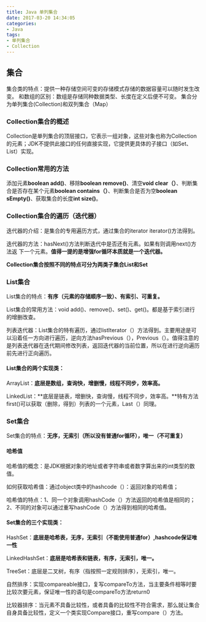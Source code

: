 ```yaml
---
title: Java 单列集合
date: 2017-03-20 14:34:05
categories: 
- Java
tags: 
- 单列集合
- Collection 
---
```

## 集合
集合类的特点：提供一种存储空间可变的存储模式存储的数据容量可以随时发生改变。
和数组的区别：数组是存储同种数据类型、长度在定义后便不可变。
集合分为单列集合(Collection)和双列集合（Map）
<!--more-->
### Collection集合的概述
Collection是单列集合的顶层接口，它表示一组对象，这些对象也称为Collection的元素；JDK不提供此接口的任何直接实现，它提供更具体的子接口（如Set、List）实现。

### Collection常用的方法
添加元素**boolean add()**、移除**boolean remove()**、清空**void clear（）**、判断集合是否存在某个元素**boolean contains（）**、判断集合是否为空**boolean sEmpty()**、获取集合的长度**int size()**。

### Collection集合的遍历（迭代器）

迭代器的介绍：是集合的专用遍历方式，通过集合的iterator iterator()方法得到。

迭代器的方法：hasNext()方法判断迭代中是否还有元素。如果有则调用next()方法返 下一个元素。**值得一提的是增强for循环本质就是一个迭代器。**

**Collection集合按照不同的特点可分为两类子集合List和Set**

### List集合

List集合的特点：**有序（元素的存储顺序一致）、有索引、可重复。**

List集合的常用方法：void add()、remove()、set()、get()。都是基于索引进行的增删改查。

列表迭代器：List集合的特有遍历，通过listIterator（）方法得到。主要用途是可以沿着任一方向进行遍历，逆向方法hasPrevious（），Previous（）。值得注意的是列表迭代器在迭代期间修改列表，返回迭代器的当前位置，所以在进行逆向遍历前先进行正向遍历。

#### List集合的两个实现类：

ArrayList：**底层是数组，查询快，增删慢，线程不同步，效率高。**

LinkedList：**底层是链表，增删快，查询慢，线程不同步，效率高。**特有方法first()可以获取（删除，得到）列表的一个元素，Last（）同理。

### Set集合

Set集合的特点：**无序，无索引（所以没有普通for循环），唯一（不可重复）**

#### 哈希值

哈希值的概念：是JDK根据对象的地址或者字符串或者数字算出来的int类型的数值。

如何获取哈希值：通过object类中的hashcode（）：返回对象的哈希值；

哈希值的特点：1、同一个对象调用hashCode（）方法返回的哈希值是相同的；2、不同的对象可以通过重写hashCode（）方法得到相同的哈希值。

#### Set集合的三个实现类：

HashSet：**底层是哈希表，无序，无索引（不能使用普通for）,hashcode保证唯一性**

LinkedHashSet：**底层是哈希表和链表，有序，无索引，唯一。**

TreeSet：底层是二叉树，有序（指按照一定规则排序），无索引，唯一。

自然排序：实现compareable接口，复写compareTo方法，当主要条件相等时要比较次要元素，保证唯一性的语句是compareTo方法return0

比较器排序：当元素不具备比较性，或者具备的比较性不符合需求，那么就让集合自身具备比较性，定义一个类实现Compare接口，重写compare（）方法。







